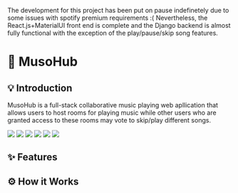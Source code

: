 The development for this project has been put on pause indefinetely due to some issues with spotify premium requirements :(
Nevertheless, the React.js+MaterialUI front end is complete and the Django backend is almost fully functional with the exception of the play/pause/skip song features.

# 🎵 MusoHub

## 💡 Introduction
MusoHub is a full-stack collaborative music playing web apllication that allows users to host rooms for playing music while other users who are granted access to these rooms may vote to skip/play different songs.

<img src="https://img.shields.io/badge/-Python-blue" /> <img src="https://img.shields.io/badge/-Django-green" /> <img src="https://img.shields.io/badge/-JavaScript-yellow" /> <img src="https://img.shields.io/badge/-Reactjs-red" /> <img src="https://img.shields.io/badge/-Material_ui-purple" /> <img src="https://img.shields.io/badge/-PostgreSQL-blue" />

## ✨ Features

## ⚙ How it Works

<!-- FOR RESUME
- Utilized Django rest framework to develop custom api endpoints to provide information about current room details, currently playing songs, and other components of the web app.
- ^^or can just start at "Developed custom api..."^^
-->
